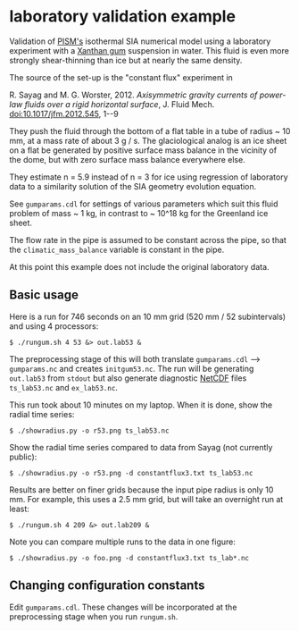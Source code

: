 # laboratory validation example

Validation of [PISM's](http://www.pism-docs.org) isothermal SIA numerical model
using a laboratory experiment with a [Xanthan gum](http://en.wikipedia.org/wiki/Xanthan_gum)
suspension in water.  This fluid is even more strongly shear-thinning than ice
but at nearly the same density.

The source of the set-up is the "constant flux" experiment in

  R. Sayag and M. G. Worster, 2012. *Axisymmetric gravity currents of
  power-law fluids over a rigid horizontal surface*, J. Fluid Mech.
  [doi:10.1017/jfm.2012.545](http://dx.doi.org/10.1017/jfm.2012.545), 1--9

They push the fluid through the bottom of a flat table in a tube of radius
~ 10 mm, at a mass rate of about 3 g / s.  The glaciological analog is an ice
sheet on a flat be generated by positive surface mass balance in the vicinity
of the dome, but with zero surface mass balance everywhere else.

They estimate n = 5.9 instead of n = 3 for ice using regression of laboratory
data to a similarity solution of the SIA geometry evolution equation.

See `gumparams.cdl` for settings of various parameters which suit this fluid
problem of mass ~ 1 kg, in contrast to ~ 10^18 kg for the Greenland ice sheet.

The flow rate in the pipe is assumed to be constant across the pipe,
so that the `climatic_mass_balance` variable is constant in the pipe.

At this point this example does not include the original laboratory data.

## Basic usage

Here is a run for 746 seconds on an 10 mm grid (520 mm / 52 subintervals) and
using 4 processors:

    $ ./rungum.sh 4 53 &> out.lab53 &

The preprocessing stage of this will both translate `gumparams.cdl` --> `gumparams.nc`
and creates `initgum53.nc`.  The run will be generating `out.lab53` from `stdout`
but also generate diagnostic [NetCDF](http://www.unidata.ucar.edu/software/netcdf/)
files `ts_lab53.nc` and `ex_lab53.nc`.

This run took about 10 minutes on my laptop.  When it is done, show the radial
time series:

    $ ./showradius.py -o r53.png ts_lab53.nc

Show the radial time series compared to data from Sayag (not currently public):

    $ ./showradius.py -o r53.png -d constantflux3.txt ts_lab53.nc

Results are better on finer grids because the input pipe radius is
only 10 mm.  For example, this uses a 2.5 mm grid, but will take an overnight run
at least:

    $ ./rungum.sh 4 209 &> out.lab209 &

Note you can compare multiple runs to the data in one figure:

    $ ./showradius.py -o foo.png -d constantflux3.txt ts_lab*.nc

## Changing configuration constants

Edit `gumparams.cdl`.  These changes will be incorporated at the preprocessing
stage when you run `rungum.sh`.
